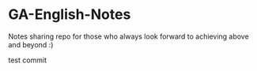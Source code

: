 # GA-English-Notes

Notes sharing repo for those who always look forward to achieving above and beyond :)

test commit